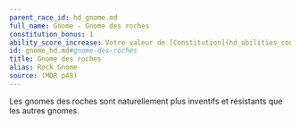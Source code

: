 ```yaml
---
parent_race_id: hd_gnome.md
full_name: Gnome - Gnome des roches
constitution_bonus: 1
ability_score_increase: Votre valeur de [Constitution](hd_abilities_constitution.md) augmente de 1.
id: gnome_hd.md#gnome-des-roches
title: Gnome des roches
alias: Rock Gnome
source: (MDR p48)
---
```


Les gnomes des roches sont naturellement plus inventifs et résistants que les autres gnomes.

